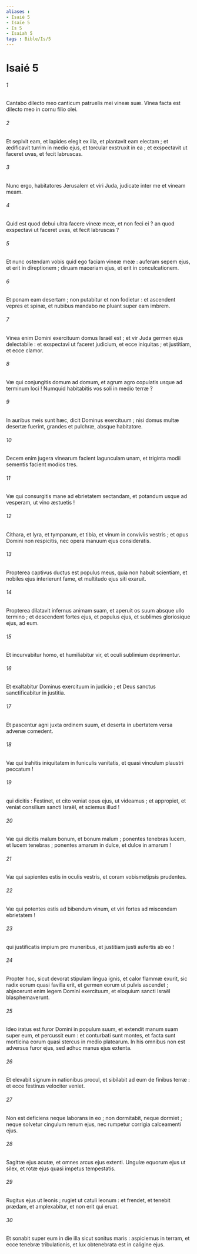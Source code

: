```yaml
---
aliases : 
- Isaié 5
- Isaïe 5
- Is 5
- Isaiah 5
tags : Bible/Is/5
---
```


# Isaié 5

###### 1
Cantabo dilecto meo canticum patruelis mei vineæ suæ. Vinea facta est dilecto meo in cornu filio olei.
###### 2
Et sepivit eam, et lapides elegit ex illa, et plantavit eam electam ; et ædificavit turrim in medio ejus, et torcular exstruxit in ea ; et exspectavit ut faceret uvas, et fecit labruscas.
###### 3
Nunc ergo, habitatores Jerusalem et viri Juda, judicate inter me et vineam meam.
###### 4
Quid est quod debui ultra facere vineæ meæ, et non feci ei ? an quod exspectavi ut faceret uvas, et fecit labruscas ?
###### 5
Et nunc ostendam vobis quid ego faciam vineæ meæ : auferam sepem ejus, et erit in direptionem ; diruam maceriam ejus, et erit in conculcationem.
###### 6
Et ponam eam desertam ; non putabitur et non fodietur : et ascendent vepres et spinæ, et nubibus mandabo ne pluant super eam imbrem.
###### 7
Vinea enim Domini exercituum domus Israël est ; et vir Juda germen ejus delectabile : et exspectavi ut faceret judicium, et ecce iniquitas ; et justitiam, et ecce clamor.
###### 8
Væ qui conjungitis domum ad domum, et agrum agro copulatis usque ad terminum loci ! Numquid habitabitis vos soli in medio terræ ?
###### 9
In auribus meis sunt hæc, dicit Dominus exercituum ; nisi domus multæ desertæ fuerint, grandes et pulchræ, absque habitatore.
###### 10
Decem enim jugera vinearum facient lagunculam unam, et triginta modii sementis facient modios tres.
###### 11
Væ qui consurgitis mane ad ebrietatem sectandam, et potandum usque ad vesperam, ut vino æstuetis !
###### 12
Cithara, et lyra, et tympanum, et tibia, et vinum in conviviis vestris ; et opus Domini non respicitis, nec opera manuum ejus consideratis.
###### 13
Propterea captivus ductus est populus meus, quia non habuit scientiam, et nobiles ejus interierunt fame, et multitudo ejus siti exaruit.
###### 14
Propterea dilatavit infernus animam suam, et aperuit os suum absque ullo termino ; et descendent fortes ejus, et populus ejus, et sublimes gloriosique ejus, ad eum.
###### 15
Et incurvabitur homo, et humiliabitur vir, et oculi sublimium deprimentur.
###### 16
Et exaltabitur Dominus exercituum in judicio ; et Deus sanctus sanctificabitur in justitia.
###### 17
Et pascentur agni juxta ordinem suum, et deserta in ubertatem versa advenæ comedent.
###### 18
Væ qui trahitis iniquitatem in funiculis vanitatis, et quasi vinculum plaustri peccatum !
###### 19
qui dicitis : Festinet, et cito veniat opus ejus, ut videamus ; et appropiet, et veniat consilium sancti Israël, et sciemus illud !
###### 20
Væ qui dicitis malum bonum, et bonum malum ; ponentes tenebras lucem, et lucem tenebras ; ponentes amarum in dulce, et dulce in amarum !
###### 21
Væ qui sapientes estis in oculis vestris, et coram vobismetipsis prudentes.
###### 22
Væ qui potentes estis ad bibendum vinum, et viri fortes ad miscendam ebrietatem !
###### 23
qui justificatis impium pro muneribus, et justitiam justi aufertis ab eo !
###### 24
Propter hoc, sicut devorat stipulam lingua ignis, et calor flammæ exurit, sic radix eorum quasi favilla erit, et germen eorum ut pulvis ascendet ; abjecerunt enim legem Domini exercituum, et eloquium sancti Israël blasphemaverunt.
###### 25
Ideo iratus est furor Domini in populum suum, et extendit manum suam super eum, et percussit eum : et conturbati sunt montes, et facta sunt morticina eorum quasi stercus in medio platearum. In his omnibus non est adversus furor ejus, sed adhuc manus ejus extenta.
###### 26
Et elevabit signum in nationibus procul, et sibilabit ad eum de finibus terræ : et ecce festinus velociter veniet.
###### 27
Non est deficiens neque laborans in eo ; non dormitabit, neque dormiet ; neque solvetur cingulum renum ejus, nec rumpetur corrigia calceamenti ejus.
###### 28
Sagittæ ejus acutæ, et omnes arcus ejus extenti. Ungulæ equorum ejus ut silex, et rotæ ejus quasi impetus tempestatis.
###### 29
Rugitus ejus ut leonis ; rugiet ut catuli leonum : et frendet, et tenebit prædam, et amplexabitur, et non erit qui eruat.
###### 30
Et sonabit super eum in die illa sicut sonitus maris : aspiciemus in terram, et ecce tenebræ tribulationis, et lux obtenebrata est in caligine ejus.
